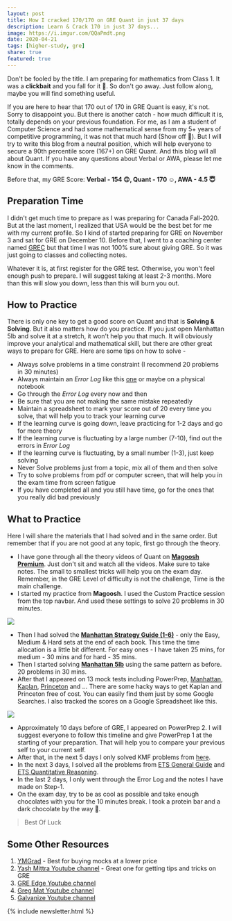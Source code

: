 ```yaml
---  
layout: post  
title: How I cracked 170/170 on GRE Quant in just 37 days  
description: Learn & Crack 170 in just 37 days...  
image: https://i.imgur.com/QQaPmdt.png  
date: 2020-04-21  
tags: [higher-study, gre]  
share: true  
featured: true  
---  
```

  
Don't be fooled by the title. I am preparing for mathematics from Class 1. It was a **clickbait** and you fall for it 🤣. So don't go away. Just follow along, maybe you will find something useful.  
  
If you are here to hear that 170 out of 170 in GRE Quant is easy, it's not. Sorry to disappoint you. But there is another catch - how much difficult it is, totally depends on your previous foundation. For me, as I am a student of Computer Science and had some mathematical sense from my 5+ years of competitive programming, it was not that much hard (Show off 🤣). But I will try to write this blog from a neutral position, which will help everyone to secure a 90th percentile score (167+) on GRE Quant. And this blog will all about Quant. If you have any questions about Verbal or AWA, please let me know in the comments.  
  
Before that, my GRE Score: **Verbal - 154 🙃, Quant - 170 ☺️, AWA - 4.5 😇**  
  
## Preparation Time  
I didn't get much time to prepare as I was preparing for Canada Fall-2020. But at the last moment, I realized that USA would be the best bet for me with my current profile. So I kind of started preparing for GRE on November 3 and sat for GRE on December 10. Before that, I went to a coaching center named [GREC](https://hsa.grecbd.com/) but that time I was not 100% sure about giving GRE. So it was just going to classes and collecting notes.  
  
Whatever it is, at first register for the GRE test. Otherwise, you won't feel enough push to prepare. I will suggest taking at least 2-3 months. More than this will slow you down, less than this will burn you out.  
  
## How to Practice  
There is only one key to get a good score on Quant and that is **Solving & Solving**. But it also matters how do you practice. If you just open Manhattan 5lb and solve it at a stretch, it won't help you that much. It will obviously improve your analytical and mathematical skill, but there are other great ways to prepare for GRE. Here are some tips on how to solve -  
  
- Always solve problems in a time constraint (I recommend 20 problems in 30 minutes)  
- Always maintain an *Error Log* like this [one](https://www.notion.so/dipta007/GRE-Error-Log-353536602c224b599f91c21c243cd37e) or maybe on a physical notebook  
- Go through the *Error Log* every now and then  
- Be sure that you are not making the same mistake repeatedly  
- Maintain a spreadsheet to mark your score out of 20 every time you solve, that will help you to track your learning curve  
- If the learning curve is going down, leave practicing for 1-2 days and go for more theory  
- If the learning curve is fluctuating by a large number (7-10), find out the errors in *Error Log*  
- If the learning curve is fluctuating, by a small number (1-3), just keep solving  
- Never Solve problems just from a topic, mix all of them and then solve  
- Try to solve problems from pdf or computer screen, that will help you in the exam time from screen fatigue  
- If you have completed all and you still have time, go for the ones that you really did bad previously  
  
## What to Practice  
Here I will share the materials that I had solved and in the same order. But remember that if you are not good at any topic, first go through the theory.  
  
- I have gone through all the theory videos of Quant on [**Magoosh Premium**](https://gre.magoosh.com/). Just don't sit and watch all the videos. Make sure to take notes. The small to smallest tricks will help you on the exam day. Remember, in the GRE Level of difficulty is not the challenge, Time is the main challenge.  
- I started my practice from **Magoosh**. I used the Custom Practice session from the top navbar. And used these settings to solve 20 problems in 30 minutes.  
  
![](https://i.imgur.com/4p4kbiB.png)  
  
- Then I had solved the **[Manhattan Strategy Guide (1-6)](https://www.amazon.com/Manhattan-Prep-GRE-Strategy-Guides/dp/1937707911)** - only the Easy, Medium & Hard sets at the end of each book. This time the time allocation is a little bit different. For easy ones - I have taken 25 mins, for medium - 30 mins and for hard - 35 mins.  
- Then I started solving **[Manhattan 5lb](https://www.amazon.com/lb-Book-GRE-Practice-Problems-ebook/dp/B07K6THGY1)** using the same pattern as before. 20 problems in 30 mins.  
- After that I appeared on 13 mock tests including PowerPrep, [Manhattan](https://www.manhattanprep.com/gre/free-gre-practice-test/), [Kaplan](https://www.kaptest.com/gre/free/gre-practice-test-options), [Princeton](https://www.princetonreview.com/grad/free-gre-practice-test) and ... There are some hacky ways to get Kaplan and Princeton free of cost. You can easily find them just by some Google Searches. I also tracked the scores on a Google Spreadsheet like this.  
  
![](https://i.imgur.com/i3l3zAF.png)  
  
- Approximately 10 days before of GRE, I appeared on PowerPrep 2. I will suggest everyone to follow this timeline and give PowerPrep 1 at the starting of your preparation. That will help you to compare your previous self to your current self.  
- After that, in the next 5 days I only solved KMF problems from [here](https://gre.kmf.com/practise).  
- In the next 3 days, I solved all the problems from [ETS General Guide](https://www.amazon.com/Official-Guide-Revised-General-Test/dp/007179123X) and [ETS Quantitative Reasoning](https://www.amazon.com/Official-Quantitative-Reasoning-Practice-Questions-ebook/dp/B071ZNW57H).  
- In the last 2 days, I only went through the Error Log and the notes I have made on Step-1.  
- On the exam day, try to be as cool as possible and take enough chocolates with you for the 10 minutes break. I took a protein bar and a dark chocolate by the way 🤣.  
  
> Best Of Luck  
  
## Some Other Resources  
1. [YMGrad](https://ymgrad.com/) - Best for buying mocks at a lower price  
2. [Yash Mittra Youtube channel](https://www.youtube.com/channel/UCUeocvBLLnLEcd9ibFH18dw) - Great one for getting tips and tricks on GRE  
3. [GRE Edge Youtube channel](https://www.youtube.com/user/GREedge2011)  
4. [Greg Mat Youtube channel](https://www.youtube.com/channel/UCktwzce9ncy_K78l1KBZkYQ)  
5. [Galvanize Youtube channel](https://www.youtube.com/channel/UCZKEgQZV2L9wEGuhuuXaNkQ)  
  
{% include newsletter.html %}